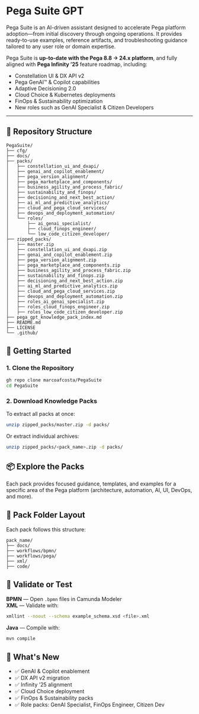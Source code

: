 # Pega Suite GPT

Pega Suite is an AI-driven assistant designed to accelerate Pega platform adoption—from initial discovery through ongoing operations. It provides ready-to-use examples, reference artifacts, and troubleshooting guidance tailored to any user role or domain expertise.

Pega Suite is **up-to-date with the Pega 8.8 → 24.x platform**, and fully aligned with **Pega Infinity ’25** feature roadmap, including:
- Constellation UI & DX API v2
- Pega GenAI™ & Copilot capabilities
- Adaptive Decisioning 2.0
- Cloud Choice & Kubernetes deployments
- FinOps & Sustainability optimization
- New roles such as GenAI Specialist & Citizen Developers

---

## 📁 Repository Structure

```
PegaSuite/
├── cfg/
├── docs/
├── packs/
│   ├── constellation_ui_and_dxapi/
│   ├── genai_and_copilot_enablement/
│   ├── pega_version_alignment/
│   ├── pega_marketplace_and_components/
│   ├── business_agility_and_process_fabric/
│   ├── sustainability_and_finops/
│   ├── decisioning_and_next_best_action/
│   ├── ai_ml_and_predictive_analytics/
│   ├── cloud_and_pega_cloud_services/
│   ├── devops_and_deployment_automation/
│   └── roles/
│       ├── ai_genai_specialist/
│       ├── cloud_finops_engineer/
│       └── low_code_citizen_developer/
├── zipped_packs/
│   ├── master.zip
│   ├── constellation_ui_and_dxapi.zip
│   ├── genai_and_copilot_enablement.zip
│   ├── pega_version_alignment.zip
│   ├── pega_marketplace_and_components.zip
│   ├── business_agility_and_process_fabric.zip
│   ├── sustainability_and_finops.zip
│   ├── decisioning_and_next_best_action.zip
│   ├── ai_ml_and_predictive_analytics.zip
│   ├── cloud_and_pega_cloud_services.zip
│   ├── devops_and_deployment_automation.zip
│   ├── roles_ai_genai_specialist.zip
│   ├── roles_cloud_finops_engineer.zip
│   ├── roles_low_code_citizen_developer.zip
├── pega_gpt_knowledge_pack_index.md
├── README.md
├── LICENSE
└── .github/
```

## 🚀 Getting Started

### 1. Clone the Repository

```bash
gh repo clone marcoafcosta/PegaSuite
cd PegaSuite
```

### 2. Download Knowledge Packs

To extract all packs at once:

```bash
unzip zipped_packs/master.zip -d packs/
```

Or extract individual archives:

```bash
unzip zipped_packs/<pack_name>.zip -d packs/
```

## 📦 Explore the Packs

Each pack provides focused guidance, templates, and examples for a specific area of the Pega platform (architecture, automation, AI, UI, DevOps, and more).

## 🧱 Pack Folder Layout

Each pack follows this structure:

```
pack_name/
├── docs/
├── workflows/bpmn/
├── workflows/pega/
├── xml/
├── code/
```

## 🧪 Validate or Test

**BPMN** — Open `.bpmn` files in Camunda Modeler  
**XML** — Validate with:

```bash
xmllint --noout --schema example_schema.xsd <file>.xml
```

**Java** — Compile with:

```bash
mvn compile
```

## 🧭 What's New

- ✅ GenAI & Copilot enablement
- ✅ DX API v2 migration
- ✅ Infinity ’25 alignment
- ✅ Cloud Choice deployment
- ✅ FinOps & Sustainability packs
- ✅ Role packs: GenAI Specialist, FinOps Engineer, Citizen Dev
